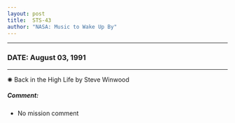 ```yaml
---
layout: post
title:  STS-43
author: "NASA: Music to Wake Up By"
---
```


----
### DATE: August 03, 1991
----
✺ Back in the High Life by Steve Winwood

##### Comment:
* No mission comment
